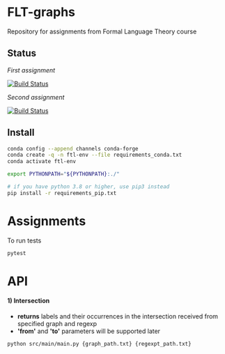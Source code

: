 # FLT-graphs
Repository for assignments from Formal Language Theory course

## Status

*First assignment*

[![Build Status](https://travis-ci.org/Shaposhnikov-Alexey/FLT-graphs.svg?branch=master)](https://travis-ci.org/Shaposhnikov-Alexey/FLT-graphs)

*Second assignment*

[![Build Status](https://travis-ci.org/Shaposhnikov-Alexey/FLT-graphs.svg?branch=assignment_2_re)](https://travis-ci.org/Shaposhnikov-Alexey/FLT-graphs)

## Install

```bash
conda config --append channels conda-forge
conda create -q -n ftl-env --file requirements_conda.txt
conda activate ftl-env

export PYTHONPATH="${PYTHONPATH}:./"

# if you have python 3.8 or higher, use pip3 instead
pip install -r requirements_pip.txt
```
# Assignments

To run tests
```bash
pytest
```

# API
#### 1) Intersection 
- **returns** labels and their occurrences in the intersection received from specified graph and regexp
- **'from'** and **'to'** parameters will be supported later
```bash
python src/main/main.py {graph_path.txt} {regexpt_path.txt}
```

